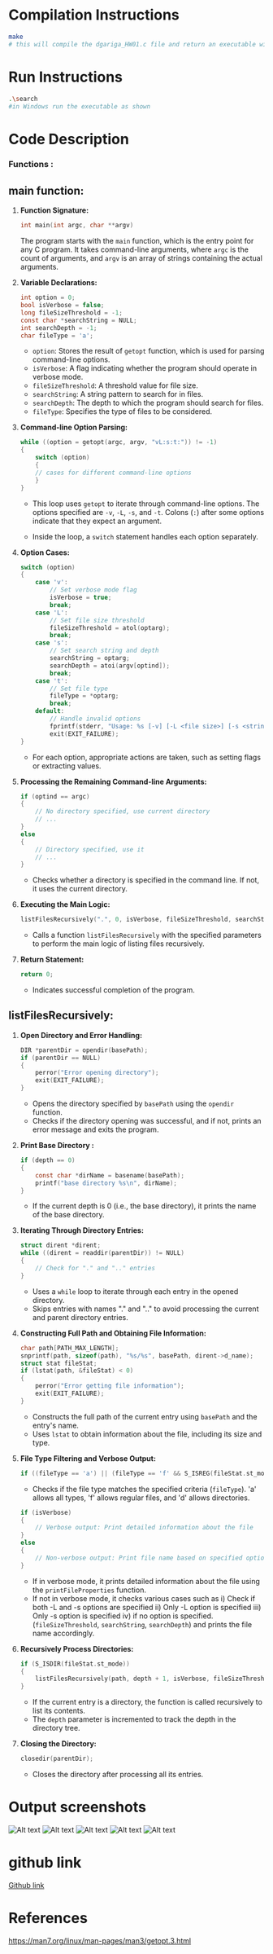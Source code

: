 <!--
NOTES:
This is the README file home work assignment 2
-->

# Compilation Instructions

```bash
make 
# this will compile the dgariga_HW01.c file and return an executable with the executable name dgariga_HW01.exe
```
# Run Instructions

```bash
.\search
#in Windows run the executable as shown
```

# Code Description

### Functions :

## main function:
1. **Function Signature:**
   ```c
   int main(int argc, char **argv)
   ```
   The program starts with the `main` function, which is the entry point for any C program. It takes command-line arguments, where `argc` is the count of arguments, and `argv` is an array of strings containing the actual arguments.

2. **Variable Declarations:**
   ```c
   int option = 0;
   bool isVerbose = false;
   long fileSizeThreshold = -1;
   const char *searchString = NULL;
   int searchDepth = -1;
   char fileType = 'a';
   ```
   - `option`: Stores the result of `getopt` function, which is used for parsing command-line options.
   - `isVerbose`: A flag indicating whether the program should operate in verbose mode.
   - `fileSizeThreshold`: A threshold value for file size.
   - `searchString`: A string pattern to search for in files.
   - `searchDepth`: The depth to which the program should search for files.
   - `fileType`: Specifies the type of files to be considered.

3. **Command-line Option Parsing:**
   ```c
   while ((option = getopt(argc, argv, "vL:s:t:")) != -1)
   {
       switch (option)
       {
       // cases for different command-line options
       }
   }
   ```
   - This loop uses `getopt` to iterate through command-line options. The options specified are `-v`, `-L`, `-s`, and `-t`. Colons (`:`) after some options indicate that they expect an argument.

   - Inside the loop, a `switch` statement handles each option separately.

4. **Option Cases:**
   ```c
   switch (option)
   {
       case 'v':
           // Set verbose mode flag
           isVerbose = true;
           break;
       case 'L':
           // Set file size threshold
           fileSizeThreshold = atol(optarg);
           break;
       case 's':
           // Set search string and depth
           searchString = optarg;
           searchDepth = atoi(argv[optind]);
           break;
       case 't':
           // Set file type
           fileType = *optarg;
           break;
       default:
           // Handle invalid options
           fprintf(stderr, "Usage: %s [-v] [-L <file size>] [-s <string pattern> <depth>] [directory]\n", argv[0]);
           exit(EXIT_FAILURE);
   }
   ```
   - For each option, appropriate actions are taken, such as setting flags or extracting values.

5. **Processing the Remaining Command-line Arguments:**
   ```c
   if (optind == argc)
   {
       // No directory specified, use current directory
       // ...
   }
   else
   {
       // Directory specified, use it
       // ...
   }
   ```
   - Checks whether a directory is specified in the command line. If not, it uses the current directory.

6. **Executing the Main Logic:**
   ```c
   listFilesRecursively(".", 0, isVerbose, fileSizeThreshold, searchString, searchDepth, fileType);
   ```
   - Calls a function `listFilesRecursively` with the specified parameters to perform the main logic of listing files recursively.

7. **Return Statement:**
   ```c
   return 0;
   ```
   - Indicates successful completion of the program.

## listFilesRecursively:
1. **Open Directory and Error Handling:**
   ```c
   DIR *parentDir = opendir(basePath);
   if (parentDir == NULL)
   {
       perror("Error opening directory");
       exit(EXIT_FAILURE);
   }
   ```
   - Opens the directory specified by `basePath` using the `opendir` function.
   - Checks if the directory opening was successful, and if not, prints an error message and exits the program.

2. **Print Base Directory :**
   ```c
   if (depth == 0)
   {
       const char *dirName = basename(basePath);
       printf("base directory %s\n", dirName);
   }
   ```
   - If the current depth is 0 (i.e., the base directory), it prints the name of the base directory.

3. **Iterating Through Directory Entries:**
   ```c
   struct dirent *dirent;
   while ((dirent = readdir(parentDir)) != NULL)
   {
       // Check for "." and ".." entries
   }
   ```
   - Uses a `while` loop to iterate through each entry in the opened directory.
   - Skips entries with names "." and ".." to avoid processing the current and parent directory entries.

4. **Constructing Full Path and Obtaining File Information:**
   ```c
   char path[PATH_MAX_LENGTH];
   snprintf(path, sizeof(path), "%s/%s", basePath, dirent->d_name);
   struct stat fileStat;
   if (lstat(path, &fileStat) < 0)
   {
       perror("Error getting file information");
       exit(EXIT_FAILURE);
   }
   ```
   - Constructs the full path of the current entry using `basePath` and the entry's name.
   - Uses `lstat` to obtain information about the file, including its size and type.

5. **File Type Filtering and Verbose Output:**
   ```c
   if ((fileType == 'a') || (fileType == 'f' && S_ISREG(fileStat.st_mode)) || (fileType == 'd' && S_ISDIR(fileStat.st_mode)))
   ```
   - Checks if the file type matches the specified criteria (`fileType`). 'a' allows all types, 'f' allows regular files, and 'd' allows directories.

   ```c
   if (isVerbose)
   {
       // Verbose output: Print detailed information about the file
   }
   else
   {
       // Non-verbose output: Print file name based on specified options
   }
   ```
   - If in verbose mode, it prints detailed information about the file using the `printFileProperties` function.
   - If not in verbose mode, it checks various cases
   such as 
        i) Check if both -L and -s options are specified
        ii) Only -L option is specified
        iii) Only -s option is specified
        iv) if no option is specified.
   (`fileSizeThreshold`, `searchString`, `searchDepth`) and prints the file name accordingly.

6. **Recursively Process Directories:**
   ```c
   if (S_ISDIR(fileStat.st_mode))
   {
       listFilesRecursively(path, depth + 1, isVerbose, fileSizeThreshold, searchString, searchDepth, fileType);
   }
   ```
   - If the current entry is a directory, the function is called recursively to list its contents.
   - The `depth` parameter is incremented to track the depth in the directory tree.

7. **Closing the Directory:**
   ```c
   closedir(parentDir);
   ```
   - Closes the directory after processing all its entries.

# Output screenshots
![Alt text](image.png)
![Alt text](image-1.png)
![Alt text](image-2.png)
![Alt text](image-3.png)
![Alt text](image-4.png)
# github link
[Github link](https://github.com/divya-gariga/CS332-532/tree/main/HW/HW2)

# References
https://man7.org/linux/man-pages/man3/getopt.3.html

